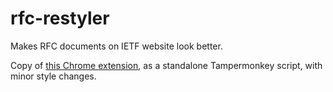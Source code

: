 # rfc-restyler

Makes RFC documents on IETF website look better.

Copy of [this Chrome extension](https://github.com/FredGandt/RFCRestyle), as a standalone Tampermonkey script, with minor style changes.
